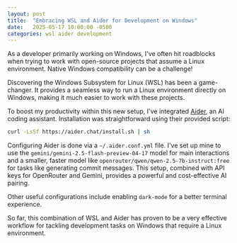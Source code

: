 ```yaml
---
layout: post
title:  "Embracing WSL and Aider for Development on Windows"
date:   2025-05-17 10:00:00 -0500
categories: wsl aider development
---
```


As a developer primarily working on Windows, I've often hit roadblocks when trying to work with open-source projects that assume a Linux environment. Native Windows compatibility can be a challenge!

Discovering the Windows Subsystem for Linux (WSL) has been a game-changer. It provides a seamless way to run a Linux environment directly on Windows, making it much easier to work with these projects.

To boost my productivity within this new setup, I've integrated [Aider](https://aider.chat), an AI coding assistant. Installation was straightforward using their provided script:

```bash
curl -LsSf https://aider.chat/install.sh | sh
```

Configuring Aider is done via a `~/.aider.conf.yml` file. I've set up mine to use the `gemini/gemini-2.5-flash-preview-04-17` model for main interactions and a smaller, faster model like `openrouter/qwen/qwen-2.5-7b-instruct:free` for tasks like generating commit messages. This setup, combined with API keys for OpenRouter and Gemini, provides a powerful and cost-effective AI pairing.

Other useful configurations include enabling `dark-mode` for a better terminal experience.

So far, this combination of WSL and Aider has proven to be a very effective workflow for tackling development tasks on Windows that require a Linux environment.
